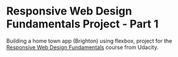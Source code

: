 # Responsive Web Design Fundamentals Project - Part 1

Building a home town app (Brighton) using flexbox, project for the [Responsive Web Design Fundamentals](https://eu.udacity.com/course/responsive-web-design-fundamentals--ud893) course from Udacity.
